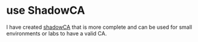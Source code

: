 # use ShadowCA

I have created [shadowCA](https://github.com/graylog-labs/shadowCA) that is more complete and can be used for small environments or labs to have a valid CA.


